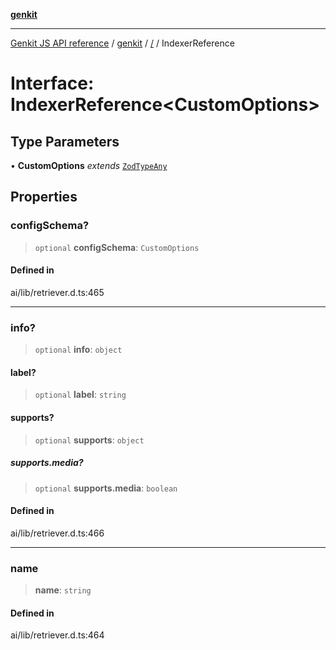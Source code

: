 [**genkit**](../README.md)

***

[Genkit JS API reference](../../README.md) / [genkit](../README.md) / [/](../README.md) / IndexerReference

# Interface: IndexerReference\<CustomOptions\>

## Type Parameters

• **CustomOptions** *extends* [`ZodTypeAny`](../namespaces/z/type-aliases/ZodTypeAny.md)

## Properties

### configSchema?

> `optional` **configSchema**: `CustomOptions`

#### Defined in

ai/lib/retriever.d.ts:465

***

### info?

> `optional` **info**: `object`

#### label?

> `optional` **label**: `string`

#### supports?

> `optional` **supports**: `object`

##### supports.media?

> `optional` **supports.media**: `boolean`

#### Defined in

ai/lib/retriever.d.ts:466

***

### name

> **name**: `string`

#### Defined in

ai/lib/retriever.d.ts:464
